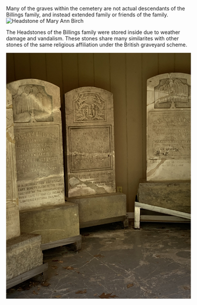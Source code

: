 Many of the graves within the cemetery are not actual descendants of the Billings family, and instead extended family or friends of the family. 
![Headstone of Mary Ann Birch](IMG_0108.JPG)

The Headstones of the Billings family were stored inside due to weather damage and vandalism. These stones share many similarites with other stones of the same religious affiliation under the British graveyard scheme. 

![Billings family Headstones](IMG_0116.JPG)
